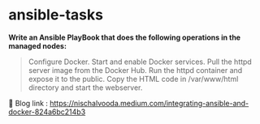 # ansible-tasks
<b>Write an Ansible PlayBook that does the following operations in the managed nodes:</b>
>Configure Docker.
>Start and enable Docker services.
>Pull the httpd server image from the Docker Hub.
>Run the httpd container and expose it to the public.
>Copy the HTML code in /var/www/html directory and start the webserver.

🔗 Blog link : https://nischalvooda.medium.com/integrating-ansible-and-docker-824a6bc214b3  
